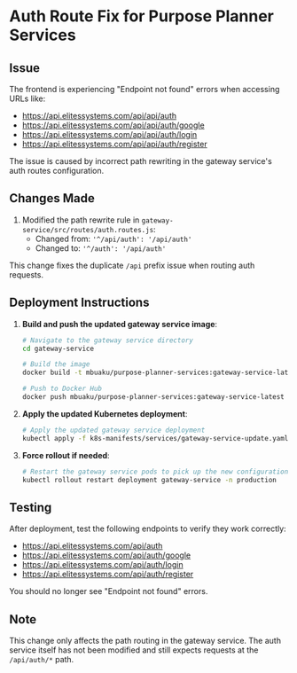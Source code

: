 # Auth Route Fix for Purpose Planner Services

## Issue
The frontend is experiencing "Endpoint not found" errors when accessing URLs like:
- https://api.elitessystems.com/api/api/auth
- https://api.elitessystems.com/api/api/auth/google
- https://api.elitessystems.com/api/api/auth/login
- https://api.elitessystems.com/api/api/auth/register

The issue is caused by incorrect path rewriting in the gateway service's auth routes configuration.

## Changes Made

1. Modified the path rewrite rule in `gateway-service/src/routes/auth.routes.js`:
   - Changed from: `'^/api/auth': '/api/auth'`
   - Changed to: `'^/auth': '/api/auth'`

This change fixes the duplicate `/api` prefix issue when routing auth requests.

## Deployment Instructions

1. **Build and push the updated gateway service image**:
   ```bash
   # Navigate to the gateway service directory
   cd gateway-service

   # Build the image
   docker build -t mbuaku/purpose-planner-services:gateway-service-latest .

   # Push to Docker Hub
   docker push mbuaku/purpose-planner-services:gateway-service-latest
   ```

2. **Apply the updated Kubernetes deployment**:
   ```bash
   # Apply the updated gateway service deployment
   kubectl apply -f k8s-manifests/services/gateway-service-update.yaml
   ```

3. **Force rollout if needed**:
   ```bash
   # Restart the gateway service pods to pick up the new configuration
   kubectl rollout restart deployment gateway-service -n production
   ```

## Testing

After deployment, test the following endpoints to verify they work correctly:
- https://api.elitessystems.com/api/auth
- https://api.elitessystems.com/api/auth/google
- https://api.elitessystems.com/api/auth/login
- https://api.elitessystems.com/api/auth/register

You should no longer see "Endpoint not found" errors.

## Note

This change only affects the path routing in the gateway service. The auth service itself has not been modified and still expects requests at the `/api/auth/*` path.